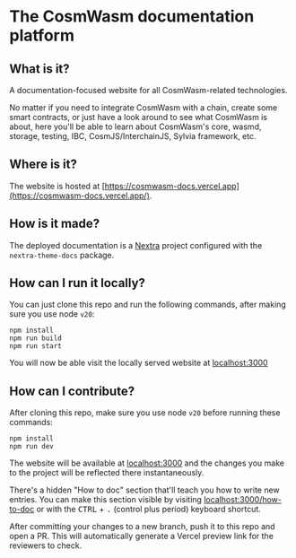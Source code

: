 # The CosmWasm documentation platform

## What is it?

A documentation-focused website for all CosmWasm-related technologies.

No matter if you need to integrate CosmWasm with a chain, create some smart
contracts, or just have a look around to see what CosmWasm is about, here you'll
be able to learn about CosmWasm's core, wasmd, storage, testing, IBC,
CosmJS/InterchainJS, Sylvia framework, etc.

## Where is it?

The website is hosted at
[https://cosmwasm-docs.vercel.app](https://cosmwasm-docs.vercel.app/).

## How is it made?

The deployed documentation is a [Nextra](https://nextra.site) project configured
with the `nextra-theme-docs` package.

## How can I run it locally?

You can just clone this repo and run the following commands, after making sure
you use node `v20`:

```shell
npm install
npm run build
npm run start
```

You will now be able visit the locally served website at
[localhost:3000](localhost:3000)

## How can I contribute?

After cloning this repo, make sure you use node `v20` before running these
commands:

```shell
npm install
npm run dev
```

The website will be available at [localhost:3000](localhost:3000) and the
changes you make to the project will be reflected there instantaneously.

There's a hidden "How to doc" section that'll teach you how to write new
entries. You can make this section visible by visiting
[localhost:3000/how-to-doc](localhost:3000/how-to-doc) or with the
<kbd>CTRL</kbd> + <kbd>.</kbd> (control plus period) keyboard shortcut.

After committing your changes to a new branch, push it to this repo and open a
PR. This will automatically generate a Vercel preview link for the reviewers to
check.
